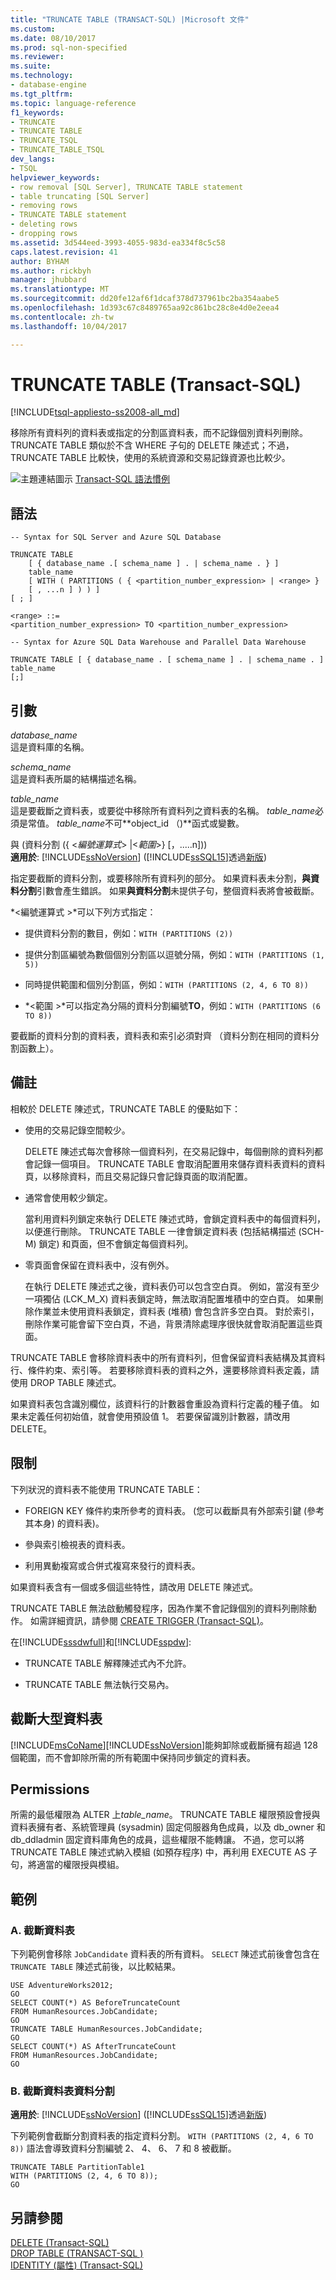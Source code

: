 ```yaml
---
title: "TRUNCATE TABLE (TRANSACT-SQL) |Microsoft 文件"
ms.custom: 
ms.date: 08/10/2017
ms.prod: sql-non-specified
ms.reviewer: 
ms.suite: 
ms.technology:
- database-engine
ms.tgt_pltfrm: 
ms.topic: language-reference
f1_keywords:
- TRUNCATE
- TRUNCATE TABLE
- TRUNCATE_TSQL
- TRUNCATE_TABLE_TSQL
dev_langs:
- TSQL
helpviewer_keywords:
- row removal [SQL Server], TRUNCATE TABLE statement
- table truncating [SQL Server]
- removing rows
- TRUNCATE TABLE statement
- deleting rows
- dropping rows
ms.assetid: 3d544eed-3993-4055-983d-ea334f8c5c58
caps.latest.revision: 41
author: BYHAM
ms.author: rickbyh
manager: jhubbard
ms.translationtype: MT
ms.sourcegitcommit: dd20fe12af6f1dcaf378d737961bc2ba354aabe5
ms.openlocfilehash: 1d393c67c8489765aa92c861bc28c8e4d0e2eea4
ms.contentlocale: zh-tw
ms.lasthandoff: 10/04/2017

---
```

# <a name="truncate-table-transact-sql"></a>TRUNCATE TABLE (Transact-SQL)
[!INCLUDE[tsql-appliesto-ss2008-all_md](../../includes/tsql-appliesto-ss2008-all-md.md)]

  移除所有資料列的資料表或指定的分割區資料表，而不記錄個別資料列刪除。 TRUNCATE TABLE 類似於不含 WHERE 子句的 DELETE 陳述式；不過，TRUNCATE TABLE 比較快，使用的系統資源和交易記錄資源也比較少。  
  
 ![主題連結圖示](../../database-engine/configure-windows/media/topic-link.gif "主題連結圖示") [Transact-SQL 語法慣例](../../t-sql/language-elements/transact-sql-syntax-conventions-transact-sql.md)  
  
## <a name="syntax"></a>語法  
  
```tsql  
-- Syntax for SQL Server and Azure SQL Database  
  
TRUNCATE TABLE   
    [ { database_name .[ schema_name ] . | schema_name . } ]  
    table_name  
    [ WITH ( PARTITIONS ( { <partition_number_expression> | <range> }   
    [ , ...n ] ) ) ]  
[ ; ]  
  
<range> ::=  
<partition_number_expression> TO <partition_number_expression>  
```  
  
```tsql  
-- Syntax for Azure SQL Data Warehouse and Parallel Data Warehouse  
  
TRUNCATE TABLE [ { database_name . [ schema_name ] . | schema_name . ] table_name  
[;]  
```  
  
## <a name="arguments"></a>引數  
 *database_name*  
 這是資料庫的名稱。  
  
 *schema_name*  
 這是資料表所屬的結構描述名稱。  
  
 *table_name*  
 這是要截斷之資料表，或要從中移除所有資料列之資料表的名稱。 *table_name*必須是常值。 *table_name*不可**object_id （)**函式或變數。  
  
 與 (資料分割 ({ \<*編號運算式*> |\<*範圍*>} [，.....n]))  
**適用於**: [!INCLUDE[ssNoVersion](../../includes/ssnoversion-md.md)] ([!INCLUDE[ssSQL15](../../includes/sssql15-md.md)]透過[新版](http://go.microsoft.com/fwlink/p/?LinkId=299658))
  
 指定要截斷的資料分割，或要移除所有資料列的部分。 如果資料表未分割，**與資料分割**引數會產生錯誤。 如果**與資料分割**未提供子句，整個資料表將會被截斷。  
  
 *\<編號運算式 >*可以下列方式指定： 
  
-   提供資料分割的數目，例如：`WITH (PARTITIONS (2))`  
  
-   提供分割區編號為數個個別分割區以逗號分隔，例如：`WITH (PARTITIONS (1, 5))`  
  
-   同時提供範圍和個別分割區，例如：`WITH (PARTITIONS (2, 4, 6 TO 8))`  
  
-   *\<範圍 >*可以指定為分隔的資料分割編號**TO**，例如：`WITH (PARTITIONS (6 TO 8))`  
  
 要截斷的資料分割的資料表，資料表和索引必須對齊 （資料分割在相同的資料分割函數上）。  
  
## <a name="remarks"></a>備註  
 相較於 DELETE 陳述式，TRUNCATE TABLE 的優點如下：  
  
-   使用的交易記錄空間較少。  
  
     DELETE 陳述式每次會移除一個資料列，在交易記錄中，每個刪除的資料列都會記錄一個項目。 TRUNCATE TABLE 會取消配置用來儲存資料表資料的資料頁，以移除資料，而且交易記錄只會記錄頁面的取消配置。  
  
-   通常會使用較少鎖定。  
  
     當利用資料列鎖定來執行 DELETE 陳述式時，會鎖定資料表中的每個資料列，以便進行刪除。 TRUNCATE TABLE 一律會鎖定資料表 (包括結構描述 (SCH-M) 鎖定) 和頁面，但不會鎖定每個資料列。  
  
-   零頁面會保留在資料表中，沒有例外。  
  
     在執行 DELETE 陳述式之後，資料表仍可以包含空白頁。 例如，當沒有至少一項獨佔 (LCK_M_X) 資料表鎖定時，無法取消配置堆積中的空白頁。 如果刪除作業並未使用資料表鎖定，資料表 (堆積) 會包含許多空白頁。 對於索引，刪除作業可能會留下空白頁，不過，背景清除處理序很快就會取消配置這些頁面。  
  
 TRUNCATE TABLE 會移除資料表中的所有資料列，但會保留資料表結構及其資料行、條件約束、索引等。 若要移除資料表的資料之外，還要移除資料表定義，請使用 DROP TABLE 陳述式。  
  
 如果資料表包含識別欄位，該資料行的計數器會重設為資料行定義的種子值。 如果未定義任何初始值，就會使用預設值 1。 若要保留識別計數器，請改用 DELETE。  
  
## <a name="restrictions"></a>限制  
 下列狀況的資料表不能使用 TRUNCATE TABLE：  
  
-   FOREIGN KEY 條件約束所參考的資料表。 (您可以截斷具有外部索引鍵 (參考其本身) 的資料表)。  
  
-   參與索引檢視表的資料表。  
  
-   利用異動複寫或合併式複寫來發行的資料表。  
  
 如果資料表含有一個或多個這些特性，請改用 DELETE 陳述式。  
  
 TRUNCATE TABLE 無法啟動觸發程序，因為作業不會記錄個別的資料列刪除動作。 如需詳細資訊，請參閱 [CREATE TRIGGER &#40;Transact-SQL&#41;](../../t-sql/statements/create-trigger-transact-sql.md)。 
 
 在[!INCLUDE[sssdwfull](../../includes/sssdwfull-md.md)]和[!INCLUDE[sspdw](../../includes/sspdw-md.md)]:

- TRUNCATE TABLE 解釋陳述式內不允許。

- TRUNCATE TABLE 無法執行交易內。
  
## <a name="truncating-large-tables"></a>截斷大型資料表  
 [!INCLUDE[msCoName](../../includes/msconame-md.md)][!INCLUDE[ssNoVersion](../../includes/ssnoversion-md.md)]能夠卸除或截斷擁有超過 128 個範圍，而不會卸除所需的所有範圍中保持同步鎖定的資料表。  
  
## <a name="permissions"></a>Permissions  
 所需的最低權限為 ALTER 上*table_name*。 TRUNCATE TABLE 權限預設會授與資料表擁有者、系統管理員 (sysadmin) 固定伺服器角色成員，以及 db_owner 和 db_ddladmin 固定資料庫角色的成員，這些權限不能轉讓。 不過，您可以將 TRUNCATE TABLE 陳述式納入模組 (如預存程序) 中，再利用 EXECUTE AS 子句，將適當的權限授與模組。  
  
## <a name="examples"></a>範例  
  
### <a name="a-truncate-a-table"></a>A. 截斷資料表  
 下列範例會移除 `JobCandidate` 資料表的所有資料。 `SELECT` 陳述式前後會包含在 `TRUNCATE TABLE` 陳述式前後，以比較結果。  
  
```  
USE AdventureWorks2012;  
GO  
SELECT COUNT(*) AS BeforeTruncateCount   
FROM HumanResources.JobCandidate;  
GO  
TRUNCATE TABLE HumanResources.JobCandidate;  
GO  
SELECT COUNT(*) AS AfterTruncateCount   
FROM HumanResources.JobCandidate;  
GO  
```  
  
### <a name="b-truncate-table-partitions"></a>B. 截斷資料表資料分割  
  
**適用於**: [!INCLUDE[ssNoVersion](../../includes/ssnoversion-md.md)] ([!INCLUDE[ssSQL15](../../includes/sssql15-md.md)]透過[新版](http://go.microsoft.com/fwlink/p/?LinkId=299658))
  
 下列範例會截斷分割資料表的指定資料分割。 `WITH (PARTITIONS (2, 4, 6 TO 8))` 語法會導致資料分割編號 2、 4、 6、 7 和 8 被截斷。  
  
```  
TRUNCATE TABLE PartitionTable1   
WITH (PARTITIONS (2, 4, 6 TO 8));  
GO  
```  
  
## <a name="see-also"></a>另請參閱  
 [DELETE &#40;Transact-SQL&#41;](../../t-sql/statements/delete-transact-sql.md)   
 [DROP TABLE &#40;TRANSACT-SQL &#41;](../../t-sql/statements/drop-table-transact-sql.md)   
 [IDENTITY &#40;屬性&#41; &#40;Transact-SQL&#41;](../../t-sql/statements/create-table-transact-sql-identity-property.md)  
  
  


